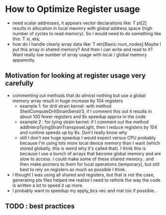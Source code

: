 # How to Optimize Register usage

* need scalar addresses, it appears vector declarations like:
T pt[2]
results in allocation in local meomry with global address space (high number of cycles to read memory). So I would need to do something like this:
T xi, eta;
* how do I handle clearly array data like:
T etn[Basis::num_nodes]
Maybe I put this array in shared memory?
And then I can write and read to it?
Want really low number of array usage with local / global memory apparently.

## Motivation for looking at register usage very carefully
* commenting out methods that do almost nothing but use a global memory array result in huge increase by 104 registers
    * example 1: for drill strain kernel: with method ShellComputeDrillStrainSensV3, if I comment this out it results in about 100 fewer registers and 8x speedup approx in the code
    * example 2 : for tying strain kernel: if I comment out the method addInterpTyingStrainTransposeLight, then I reduce registers by 104 and runtime speeds up by 8x. Don't really know why
    * still I don't see huge speedup I would expect versus CPU probably because I'm using lots more local device memory than I want (which stored globally, this is weird why it's called that). I think this is because I use a bunch of arrays that become global memory and are slow to access. I could make some of these shared memory.. and then make pointers to them for local operations (temporary), but still best to rely on registers as much as possible I think..
* I thought I was using all shared and registers, but that is not the case, generating ptx files helped me realize I need to rethink the way the code is written a lot to speed it up more.
* I probably want to speedup my apply_bcs vec and mat too if possible..

## TODO : best practices